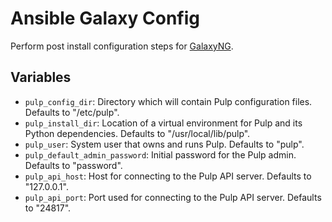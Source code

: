 Ansible Galaxy Config
=====================
Perform post install configuration steps for [GalaxyNG](https://github.com/ansible/galaxy_ng).

Variables
---------
* `pulp_config_dir`: Directory which will contain Pulp configuration files. Defaults to "/etc/pulp". 
* `pulp_install_dir`: Location of a virtual environment for Pulp and its Python dependencies. Defaults to "/usr/local/lib/pulp". 
* `pulp_user`: System user that owns and runs Pulp. Defaults to "pulp". 
* `pulp_default_admin_password`: Initial password for the Pulp admin. Defaults to "password".
* `pulp_api_host`: Host for connecting to the Pulp API server. Defaults to "127.0.0.1".
* `pulp_api_port`: Port used for connecting to the Pulp API server. Defaults to "24817".
